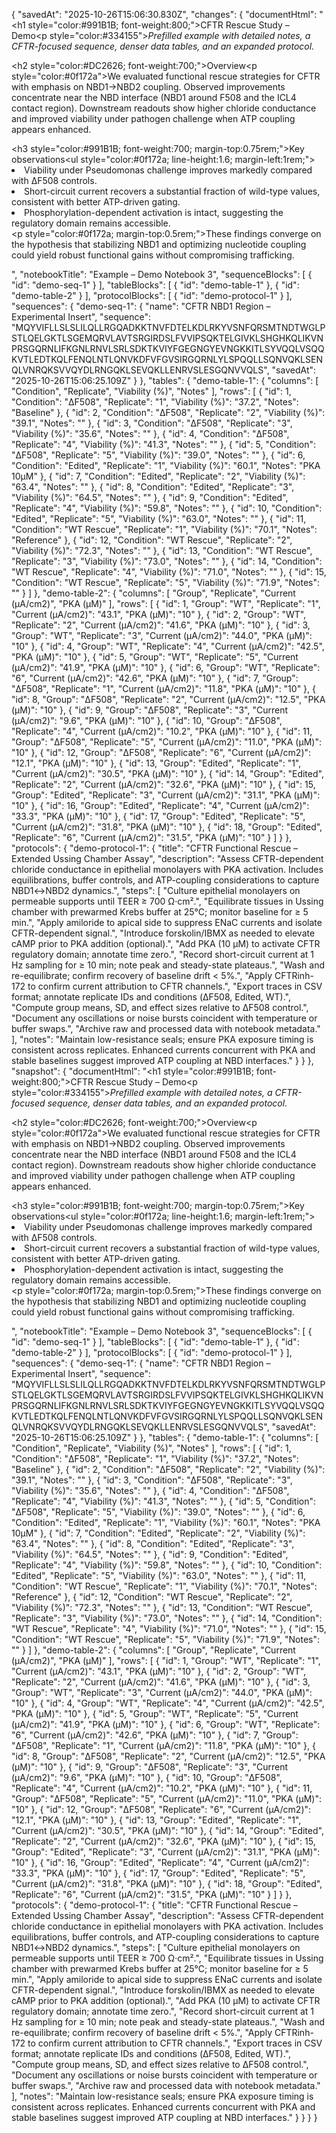 {
  "savedAt": "2025-10-26T15:06:30.830Z",
  "changes": {
    "documentHtml": "<h1 style=\"color:#991B1B; font-weight:800;\">CFTR Rescue Study – Demo</h1><p style=\"color:#334155\"><em>Prefilled example with detailed notes, a CFTR-focused sequence, denser data tables, and an expanded protocol.</em></p><h2 style=\"color:#DC2626; font-weight:700;\">Overview</h2><p style=\"color:#0f172a\">We evaluated functional rescue strategies for CFTR with emphasis on NBD1→NBD2 coupling. Observed improvements concentrate near the NBD interface (NBD1 around F508 and the ICL4 contact region). Downstream readouts show higher chloride conductance and improved viability under pathogen challenge when ATP coupling appears enhanced.</p><h3 style=\"color:#991B1B; font-weight:700; margin-top:0.75rem;\">Key observations</h3><ul style=\"color:#0f172a; line-height:1.6; margin-left:1rem;\"><li>Viability under Pseudomonas challenge improves markedly compared with ΔF508 controls.</li><li>Short-circuit current recovers a substantial fraction of wild-type values, consistent with better ATP-driven gating.</li><li>Phosphorylation-dependent activation is intact, suggesting the regulatory domain remains accessible.</li></ul><p style=\"color:#0f172a; margin-top:0.5rem;\">These findings converge on the hypothesis that stabilizing NBD1 and optimizing nucleotide coupling could yield robust functional gains without compromising trafficking.</p>",
    "notebookTitle": "Example – Demo Notebook 3",
    "sequenceBlocks": [
      {
        "id": "demo-seq-1"
      }
    ],
    "tableBlocks": [
      {
        "id": "demo-table-1"
      },
      {
        "id": "demo-table-2"
      }
    ],
    "protocolBlocks": [
      {
        "id": "demo-protocol-1"
      }
    ],
    "sequences": {
      "demo-seq-1": {
        "name": "CFTR NBD1 Region – Experimental Insert",
        "sequence": "MQYVIFLLSLSLILQLLRGQADKKTNVFDTELKDLRKYVSNFQRSMTNDTWGLPSTLQELGKTLSGEMQRVLAVTSRGIRDSLFVVIPSQKTELGIVKLSHGHKQLIKVNPRSGQRNLIFKGNLRNVLSRLSDKTKVIYFGEGNGYEVNGKKITLSYVQQLVSQQKVTLEDTKQLFENQLNTLQNVKDFVFGVSIRGQRNLYLSPQQLLSQNVQKLSENQLVNRQKSVVQYDLRNGQKLSEVQKLLENRVSLESGQNVVQLS",
        "savedAt": "2025-10-26T15:06:25.109Z"
      }
    },
    "tables": {
      "demo-table-1": {
        "columns": [
          "Condition",
          "Replicate",
          "Viability (%)",
          "Notes"
        ],
        "rows": [
          {
            "id": 1,
            "Condition": "ΔF508",
            "Replicate": "1",
            "Viability (%)": "37.2",
            "Notes": "Baseline"
          },
          {
            "id": 2,
            "Condition": "ΔF508",
            "Replicate": "2",
            "Viability (%)": "39.1",
            "Notes": ""
          },
          {
            "id": 3,
            "Condition": "ΔF508",
            "Replicate": "3",
            "Viability (%)": "35.6",
            "Notes": ""
          },
          {
            "id": 4,
            "Condition": "ΔF508",
            "Replicate": "4",
            "Viability (%)": "41.3",
            "Notes": ""
          },
          {
            "id": 5,
            "Condition": "ΔF508",
            "Replicate": "5",
            "Viability (%)": "39.0",
            "Notes": ""
          },
          {
            "id": 6,
            "Condition": "Edited",
            "Replicate": "1",
            "Viability (%)": "60.1",
            "Notes": "PKA 10µM"
          },
          {
            "id": 7,
            "Condition": "Edited",
            "Replicate": "2",
            "Viability (%)": "63.4",
            "Notes": ""
          },
          {
            "id": 8,
            "Condition": "Edited",
            "Replicate": "3",
            "Viability (%)": "64.5",
            "Notes": ""
          },
          {
            "id": 9,
            "Condition": "Edited",
            "Replicate": "4",
            "Viability (%)": "59.8",
            "Notes": ""
          },
          {
            "id": 10,
            "Condition": "Edited",
            "Replicate": "5",
            "Viability (%)": "63.0",
            "Notes": ""
          },
          {
            "id": 11,
            "Condition": "WT Rescue",
            "Replicate": "1",
            "Viability (%)": "70.1",
            "Notes": "Reference"
          },
          {
            "id": 12,
            "Condition": "WT Rescue",
            "Replicate": "2",
            "Viability (%)": "72.3",
            "Notes": ""
          },
          {
            "id": 13,
            "Condition": "WT Rescue",
            "Replicate": "3",
            "Viability (%)": "73.0",
            "Notes": ""
          },
          {
            "id": 14,
            "Condition": "WT Rescue",
            "Replicate": "4",
            "Viability (%)": "71.0",
            "Notes": ""
          },
          {
            "id": 15,
            "Condition": "WT Rescue",
            "Replicate": "5",
            "Viability (%)": "71.9",
            "Notes": ""
          }
        ]
      },
      "demo-table-2": {
        "columns": [
          "Group",
          "Replicate",
          "Current (µA/cm2)",
          "PKA (µM)"
        ],
        "rows": [
          {
            "id": 1,
            "Group": "WT",
            "Replicate": "1",
            "Current (µA/cm2)": "43.1",
            "PKA (µM)": "10"
          },
          {
            "id": 2,
            "Group": "WT",
            "Replicate": "2",
            "Current (µA/cm2)": "41.6",
            "PKA (µM)": "10"
          },
          {
            "id": 3,
            "Group": "WT",
            "Replicate": "3",
            "Current (µA/cm2)": "44.0",
            "PKA (µM)": "10"
          },
          {
            "id": 4,
            "Group": "WT",
            "Replicate": "4",
            "Current (µA/cm2)": "42.5",
            "PKA (µM)": "10"
          },
          {
            "id": 5,
            "Group": "WT",
            "Replicate": "5",
            "Current (µA/cm2)": "41.9",
            "PKA (µM)": "10"
          },
          {
            "id": 6,
            "Group": "WT",
            "Replicate": "6",
            "Current (µA/cm2)": "42.6",
            "PKA (µM)": "10"
          },
          {
            "id": 7,
            "Group": "ΔF508",
            "Replicate": "1",
            "Current (µA/cm2)": "11.8",
            "PKA (µM)": "10"
          },
          {
            "id": 8,
            "Group": "ΔF508",
            "Replicate": "2",
            "Current (µA/cm2)": "12.5",
            "PKA (µM)": "10"
          },
          {
            "id": 9,
            "Group": "ΔF508",
            "Replicate": "3",
            "Current (µA/cm2)": "9.6",
            "PKA (µM)": "10"
          },
          {
            "id": 10,
            "Group": "ΔF508",
            "Replicate": "4",
            "Current (µA/cm2)": "10.2",
            "PKA (µM)": "10"
          },
          {
            "id": 11,
            "Group": "ΔF508",
            "Replicate": "5",
            "Current (µA/cm2)": "11.0",
            "PKA (µM)": "10"
          },
          {
            "id": 12,
            "Group": "ΔF508",
            "Replicate": "6",
            "Current (µA/cm2)": "12.1",
            "PKA (µM)": "10"
          },
          {
            "id": 13,
            "Group": "Edited",
            "Replicate": "1",
            "Current (µA/cm2)": "30.5",
            "PKA (µM)": "10"
          },
          {
            "id": 14,
            "Group": "Edited",
            "Replicate": "2",
            "Current (µA/cm2)": "32.6",
            "PKA (µM)": "10"
          },
          {
            "id": 15,
            "Group": "Edited",
            "Replicate": "3",
            "Current (µA/cm2)": "31.1",
            "PKA (µM)": "10"
          },
          {
            "id": 16,
            "Group": "Edited",
            "Replicate": "4",
            "Current (µA/cm2)": "33.3",
            "PKA (µM)": "10"
          },
          {
            "id": 17,
            "Group": "Edited",
            "Replicate": "5",
            "Current (µA/cm2)": "31.8",
            "PKA (µM)": "10"
          },
          {
            "id": 18,
            "Group": "Edited",
            "Replicate": "6",
            "Current (µA/cm2)": "31.5",
            "PKA (µM)": "10"
          }
        ]
      }
    },
    "protocols": {
      "demo-protocol-1": {
        "title": "CFTR Functional Rescue – Extended Ussing Chamber Assay",
        "description": "Assess CFTR-dependent chloride conductance in epithelial monolayers with PKA activation. Includes equilibrations, buffer controls, and ATP-coupling considerations to capture NBD1↔NBD2 dynamics.",
        "steps": [
          "Culture epithelial monolayers on permeable supports until TEER ≥ 700 Ω·cm².",
          "Equilibrate tissues in Ussing chamber with prewarmed Krebs buffer at 25°C; monitor baseline for ≥ 5 min.",
          "Apply amiloride to apical side to suppress ENaC currents and isolate CFTR-dependent signal.",
          "Introduce forskolin/IBMX as needed to elevate cAMP prior to PKA addition (optional).",
          "Add PKA (10 µM) to activate CFTR regulatory domain; annotate time zero.",
          "Record short-circuit current at 1 Hz sampling for ≥ 10 min; note peak and steady-state plateaus.",
          "Wash and re-equilibrate; confirm recovery of baseline drift < 5%.",
          "Apply CFTRinh-172 to confirm current attribution to CFTR channels.",
          "Export traces in CSV format; annotate replicate IDs and conditions (ΔF508, Edited, WT).",
          "Compute group means, SD, and effect sizes relative to ΔF508 control.",
          "Document any oscillations or noise bursts coincident with temperature or buffer swaps.",
          "Archive raw and processed data with notebook metadata."
        ],
        "notes": "Maintain low-resistance seals; ensure PKA exposure timing is consistent across replicates. Enhanced currents concurrent with PKA and stable baselines suggest improved ATP coupling at NBD interfaces."
      }
    }
  },
  "snapshot": {
    "documentHtml": "<h1 style=\"color:#991B1B; font-weight:800;\">CFTR Rescue Study – Demo</h1><p style=\"color:#334155\"><em>Prefilled example with detailed notes, a CFTR-focused sequence, denser data tables, and an expanded protocol.</em></p><h2 style=\"color:#DC2626; font-weight:700;\">Overview</h2><p style=\"color:#0f172a\">We evaluated functional rescue strategies for CFTR with emphasis on NBD1→NBD2 coupling. Observed improvements concentrate near the NBD interface (NBD1 around F508 and the ICL4 contact region). Downstream readouts show higher chloride conductance and improved viability under pathogen challenge when ATP coupling appears enhanced.</p><h3 style=\"color:#991B1B; font-weight:700; margin-top:0.75rem;\">Key observations</h3><ul style=\"color:#0f172a; line-height:1.6; margin-left:1rem;\"><li>Viability under Pseudomonas challenge improves markedly compared with ΔF508 controls.</li><li>Short-circuit current recovers a substantial fraction of wild-type values, consistent with better ATP-driven gating.</li><li>Phosphorylation-dependent activation is intact, suggesting the regulatory domain remains accessible.</li></ul><p style=\"color:#0f172a; margin-top:0.5rem;\">These findings converge on the hypothesis that stabilizing NBD1 and optimizing nucleotide coupling could yield robust functional gains without compromising trafficking.</p>",
    "notebookTitle": "Example – Demo Notebook 3",
    "sequenceBlocks": [
      {
        "id": "demo-seq-1"
      }
    ],
    "tableBlocks": [
      {
        "id": "demo-table-1"
      },
      {
        "id": "demo-table-2"
      }
    ],
    "protocolBlocks": [
      {
        "id": "demo-protocol-1"
      }
    ],
    "sequences": {
      "demo-seq-1": {
        "name": "CFTR NBD1 Region – Experimental Insert",
        "sequence": "MQYVIFLLSLSLILQLLRGQADKKTNVFDTELKDLRKYVSNFQRSMTNDTWGLPSTLQELGKTLSGEMQRVLAVTSRGIRDSLFVVIPSQKTELGIVKLSHGHKQLIKVNPRSGQRNLIFKGNLRNVLSRLSDKTKVIYFGEGNGYEVNGKKITLSYVQQLVSQQKVTLEDTKQLFENQLNTLQNVKDFVFGVSIRGQRNLYLSPQQLLSQNVQKLSENQLVNRQKSVVQYDLRNGQKLSEVQKLLENRVSLESGQNVVQLS",
        "savedAt": "2025-10-26T15:06:25.109Z"
      }
    },
    "tables": {
      "demo-table-1": {
        "columns": [
          "Condition",
          "Replicate",
          "Viability (%)",
          "Notes"
        ],
        "rows": [
          {
            "id": 1,
            "Condition": "ΔF508",
            "Replicate": "1",
            "Viability (%)": "37.2",
            "Notes": "Baseline"
          },
          {
            "id": 2,
            "Condition": "ΔF508",
            "Replicate": "2",
            "Viability (%)": "39.1",
            "Notes": ""
          },
          {
            "id": 3,
            "Condition": "ΔF508",
            "Replicate": "3",
            "Viability (%)": "35.6",
            "Notes": ""
          },
          {
            "id": 4,
            "Condition": "ΔF508",
            "Replicate": "4",
            "Viability (%)": "41.3",
            "Notes": ""
          },
          {
            "id": 5,
            "Condition": "ΔF508",
            "Replicate": "5",
            "Viability (%)": "39.0",
            "Notes": ""
          },
          {
            "id": 6,
            "Condition": "Edited",
            "Replicate": "1",
            "Viability (%)": "60.1",
            "Notes": "PKA 10µM"
          },
          {
            "id": 7,
            "Condition": "Edited",
            "Replicate": "2",
            "Viability (%)": "63.4",
            "Notes": ""
          },
          {
            "id": 8,
            "Condition": "Edited",
            "Replicate": "3",
            "Viability (%)": "64.5",
            "Notes": ""
          },
          {
            "id": 9,
            "Condition": "Edited",
            "Replicate": "4",
            "Viability (%)": "59.8",
            "Notes": ""
          },
          {
            "id": 10,
            "Condition": "Edited",
            "Replicate": "5",
            "Viability (%)": "63.0",
            "Notes": ""
          },
          {
            "id": 11,
            "Condition": "WT Rescue",
            "Replicate": "1",
            "Viability (%)": "70.1",
            "Notes": "Reference"
          },
          {
            "id": 12,
            "Condition": "WT Rescue",
            "Replicate": "2",
            "Viability (%)": "72.3",
            "Notes": ""
          },
          {
            "id": 13,
            "Condition": "WT Rescue",
            "Replicate": "3",
            "Viability (%)": "73.0",
            "Notes": ""
          },
          {
            "id": 14,
            "Condition": "WT Rescue",
            "Replicate": "4",
            "Viability (%)": "71.0",
            "Notes": ""
          },
          {
            "id": 15,
            "Condition": "WT Rescue",
            "Replicate": "5",
            "Viability (%)": "71.9",
            "Notes": ""
          }
        ]
      },
      "demo-table-2": {
        "columns": [
          "Group",
          "Replicate",
          "Current (µA/cm2)",
          "PKA (µM)"
        ],
        "rows": [
          {
            "id": 1,
            "Group": "WT",
            "Replicate": "1",
            "Current (µA/cm2)": "43.1",
            "PKA (µM)": "10"
          },
          {
            "id": 2,
            "Group": "WT",
            "Replicate": "2",
            "Current (µA/cm2)": "41.6",
            "PKA (µM)": "10"
          },
          {
            "id": 3,
            "Group": "WT",
            "Replicate": "3",
            "Current (µA/cm2)": "44.0",
            "PKA (µM)": "10"
          },
          {
            "id": 4,
            "Group": "WT",
            "Replicate": "4",
            "Current (µA/cm2)": "42.5",
            "PKA (µM)": "10"
          },
          {
            "id": 5,
            "Group": "WT",
            "Replicate": "5",
            "Current (µA/cm2)": "41.9",
            "PKA (µM)": "10"
          },
          {
            "id": 6,
            "Group": "WT",
            "Replicate": "6",
            "Current (µA/cm2)": "42.6",
            "PKA (µM)": "10"
          },
          {
            "id": 7,
            "Group": "ΔF508",
            "Replicate": "1",
            "Current (µA/cm2)": "11.8",
            "PKA (µM)": "10"
          },
          {
            "id": 8,
            "Group": "ΔF508",
            "Replicate": "2",
            "Current (µA/cm2)": "12.5",
            "PKA (µM)": "10"
          },
          {
            "id": 9,
            "Group": "ΔF508",
            "Replicate": "3",
            "Current (µA/cm2)": "9.6",
            "PKA (µM)": "10"
          },
          {
            "id": 10,
            "Group": "ΔF508",
            "Replicate": "4",
            "Current (µA/cm2)": "10.2",
            "PKA (µM)": "10"
          },
          {
            "id": 11,
            "Group": "ΔF508",
            "Replicate": "5",
            "Current (µA/cm2)": "11.0",
            "PKA (µM)": "10"
          },
          {
            "id": 12,
            "Group": "ΔF508",
            "Replicate": "6",
            "Current (µA/cm2)": "12.1",
            "PKA (µM)": "10"
          },
          {
            "id": 13,
            "Group": "Edited",
            "Replicate": "1",
            "Current (µA/cm2)": "30.5",
            "PKA (µM)": "10"
          },
          {
            "id": 14,
            "Group": "Edited",
            "Replicate": "2",
            "Current (µA/cm2)": "32.6",
            "PKA (µM)": "10"
          },
          {
            "id": 15,
            "Group": "Edited",
            "Replicate": "3",
            "Current (µA/cm2)": "31.1",
            "PKA (µM)": "10"
          },
          {
            "id": 16,
            "Group": "Edited",
            "Replicate": "4",
            "Current (µA/cm2)": "33.3",
            "PKA (µM)": "10"
          },
          {
            "id": 17,
            "Group": "Edited",
            "Replicate": "5",
            "Current (µA/cm2)": "31.8",
            "PKA (µM)": "10"
          },
          {
            "id": 18,
            "Group": "Edited",
            "Replicate": "6",
            "Current (µA/cm2)": "31.5",
            "PKA (µM)": "10"
          }
        ]
      }
    },
    "protocols": {
      "demo-protocol-1": {
        "title": "CFTR Functional Rescue – Extended Ussing Chamber Assay",
        "description": "Assess CFTR-dependent chloride conductance in epithelial monolayers with PKA activation. Includes equilibrations, buffer controls, and ATP-coupling considerations to capture NBD1↔NBD2 dynamics.",
        "steps": [
          "Culture epithelial monolayers on permeable supports until TEER ≥ 700 Ω·cm².",
          "Equilibrate tissues in Ussing chamber with prewarmed Krebs buffer at 25°C; monitor baseline for ≥ 5 min.",
          "Apply amiloride to apical side to suppress ENaC currents and isolate CFTR-dependent signal.",
          "Introduce forskolin/IBMX as needed to elevate cAMP prior to PKA addition (optional).",
          "Add PKA (10 µM) to activate CFTR regulatory domain; annotate time zero.",
          "Record short-circuit current at 1 Hz sampling for ≥ 10 min; note peak and steady-state plateaus.",
          "Wash and re-equilibrate; confirm recovery of baseline drift < 5%.",
          "Apply CFTRinh-172 to confirm current attribution to CFTR channels.",
          "Export traces in CSV format; annotate replicate IDs and conditions (ΔF508, Edited, WT).",
          "Compute group means, SD, and effect sizes relative to ΔF508 control.",
          "Document any oscillations or noise bursts coincident with temperature or buffer swaps.",
          "Archive raw and processed data with notebook metadata."
        ],
        "notes": "Maintain low-resistance seals; ensure PKA exposure timing is consistent across replicates. Enhanced currents concurrent with PKA and stable baselines suggest improved ATP coupling at NBD interfaces."
      }
    }
  }
}